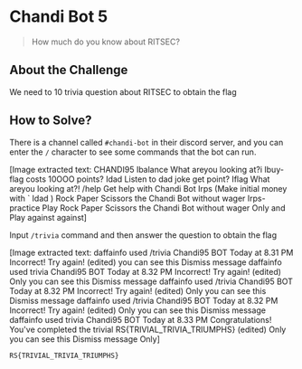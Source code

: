 # Chandi Bot 5
> How much do you know about RITSEC?

## About the Challenge
We need to 10 trivia question about RITSEC to obtain the flag

## How to Solve?
There is a channel called `#chandi-bot` in their discord server, and you can enter the `/` character to see some commands that the bot can run.


[Image extracted text: CHANDI95
Ibalance
What areyou looking at?i
Ibuy-flag
costs 10OOO points?
Idad
Listen to
dad joke
get
point?
Iflag
What areyou
looking at?!
/help
Get help with Chandi Bot
Irps
(Make initial money with ` Idad )
Rock Paper Scissors
the Chandi Bot without
wager
Irps-practice
Play Rock Paper Scissors
the Chandi Bot without
wager
Only
and
Play
against
against]


Input `/trivia` command and then answer the question to obtain the flag


[Image extracted text: daffainfo used /trivia
Chandi95
BOT
Today at 8.31 PM
Incorrect! Try again! (edited)
you can see this
Dismiss message
daffainfo used
trivia
Chandi95
BOT
Today at 8.32 PM
Incorrect! Try again! (edited)
Only you can see this
Dismiss message
daffainfo used /trivia
Chandi95
BOT
Today at 8.32 PM
Incorrect! Try again! (edited)
Only you can see this
Dismiss message
daffainfo used /trivia
Chandi95
BOT
Today at 8.32 PM
Incorrect! Try again! (edited)
Only you can see this
Dismiss message
daffainfo used
trivia
Chandi95
BOT
Today at 8.33 PM
Congratulations! You've completed the trivial
RS{TRIVIAL_TRIVIA_TRIUMPHS} (edited)
Only you can see this
Dismiss message
Only]


```
RS{TRIVIAL_TRIVIA_TRIUMPHS}
```